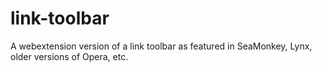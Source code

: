 # link-toolbar
A webextension version of a link toolbar as featured in SeaMonkey, Lynx, older versions of Opera, etc.
